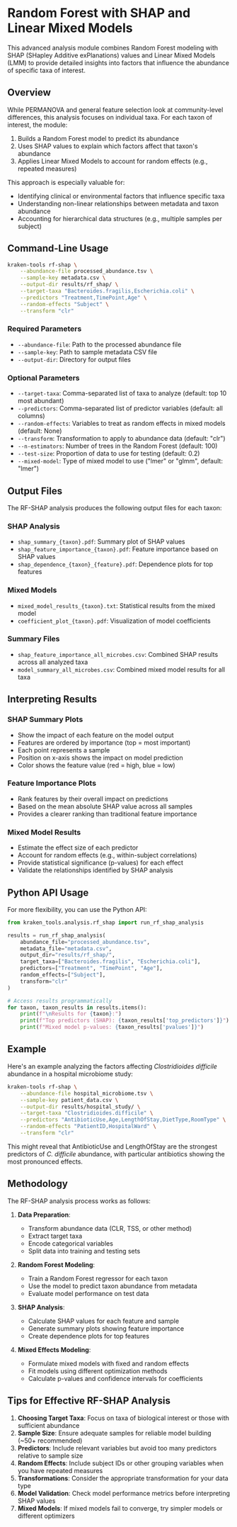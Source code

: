 # Random Forest with SHAP and Linear Mixed Models

This advanced analysis module combines Random Forest modeling with SHAP (SHapley Additive exPlanations) values and Linear Mixed Models (LMM) to provide detailed insights into factors that influence the abundance of specific taxa of interest.

## Overview

While PERMANOVA and general feature selection look at community-level differences, this analysis focuses on individual taxa. For each taxon of interest, the module:

1. Builds a Random Forest model to predict its abundance
2. Uses SHAP values to explain which factors affect that taxon's abundance
3. Applies Linear Mixed Models to account for random effects (e.g., repeated measures)

This approach is especially valuable for:
- Identifying clinical or environmental factors that influence specific taxa
- Understanding non-linear relationships between metadata and taxon abundance
- Accounting for hierarchical data structures (e.g., multiple samples per subject)

## Command-Line Usage

```bash
kraken-tools rf-shap \
    --abundance-file processed_abundance.tsv \
    --sample-key metadata.csv \
    --output-dir results/rf_shap/ \
    --target-taxa "Bacteroides.fragilis,Escherichia.coli" \
    --predictors "Treatment,TimePoint,Age" \
    --random-effects "Subject" \
    --transform "clr"
```

### Required Parameters

- `--abundance-file`: Path to the processed abundance file
- `--sample-key`: Path to sample metadata CSV file
- `--output-dir`: Directory for output files

### Optional Parameters

- `--target-taxa`: Comma-separated list of taxa to analyze (default: top 10 most abundant)
- `--predictors`: Comma-separated list of predictor variables (default: all columns)
- `--random-effects`: Variables to treat as random effects in mixed models (default: None)
- `--transform`: Transformation to apply to abundance data (default: "clr")
- `--n-estimators`: Number of trees in the Random Forest (default: 100)
- `--test-size`: Proportion of data to use for testing (default: 0.2)
- `--mixed-model`: Type of mixed model to use ("lmer" or "glmm", default: "lmer")

## Output Files

The RF-SHAP analysis produces the following output files for each taxon:

### SHAP Analysis
- `shap_summary_{taxon}.pdf`: Summary plot of SHAP values
- `shap_feature_importance_{taxon}.pdf`: Feature importance based on SHAP values
- `shap_dependence_{taxon}_{feature}.pdf`: Dependence plots for top features

### Mixed Models
- `mixed_model_results_{taxon}.txt`: Statistical results from the mixed model
- `coefficient_plot_{taxon}.pdf`: Visualization of model coefficients

### Summary Files
- `shap_feature_importance_all_microbes.csv`: Combined SHAP results across all analyzed taxa
- `model_summary_all_microbes.csv`: Combined mixed model results for all taxa

## Interpreting Results

### SHAP Summary Plots
- Show the impact of each feature on the model output
- Features are ordered by importance (top = most important)
- Each point represents a sample
- Position on x-axis shows the impact on model prediction
- Color shows the feature value (red = high, blue = low)

### Feature Importance Plots
- Rank features by their overall impact on predictions
- Based on the mean absolute SHAP value across all samples
- Provides a clearer ranking than traditional feature importance

### Mixed Model Results
- Estimate the effect size of each predictor
- Account for random effects (e.g., within-subject correlations)
- Provide statistical significance (p-values) for each effect
- Validate the relationships identified by SHAP analysis

## Python API Usage

For more flexibility, you can use the Python API:

```python
from kraken_tools.analysis.rf_shap import run_rf_shap_analysis

results = run_rf_shap_analysis(
    abundance_file="processed_abundance.tsv",
    metadata_file="metadata.csv",
    output_dir="results/rf_shap/",
    target_taxa=["Bacteroides.fragilis", "Escherichia.coli"],
    predictors=["Treatment", "TimePoint", "Age"],
    random_effects=["Subject"],
    transform="clr"
)

# Access results programmatically
for taxon, taxon_results in results.items():
    print(f"\nResults for {taxon}:")
    print(f"Top predictors (SHAP): {taxon_results['top_predictors']}")
    print(f"Mixed model p-values: {taxon_results['pvalues']}")
```

## Example

Here's an example analyzing the factors affecting *Clostridioides difficile* abundance in a hospital microbiome study:

```bash
kraken-tools rf-shap \
    --abundance-file hospital_microbiome.tsv \
    --sample-key patient_data.csv \
    --output-dir results/hospital_study/ \
    --target-taxa "Clostridioides.difficile" \
    --predictors "AntibioticUse,Age,LengthOfStay,DietType,RoomType" \
    --random-effects "PatientID,HospitalWard" \
    --transform "clr"
```

This might reveal that AntibioticUse and LengthOfStay are the strongest predictors of *C. difficile* abundance, with particular antibiotics showing the most pronounced effects.

## Methodology

The RF-SHAP analysis process works as follows:

1. **Data Preparation**:
   - Transform abundance data (CLR, TSS, or other method)
   - Extract target taxa
   - Encode categorical variables
   - Split data into training and testing sets

2. **Random Forest Modeling**:
   - Train a Random Forest regressor for each taxon
   - Use the model to predict taxon abundance from metadata
   - Evaluate model performance on test data

3. **SHAP Analysis**:
   - Calculate SHAP values for each feature and sample
   - Generate summary plots showing feature importance
   - Create dependence plots for top features

4. **Mixed Effects Modeling**:
   - Formulate mixed models with fixed and random effects
   - Fit models using different optimization methods
   - Calculate p-values and confidence intervals for coefficients

## Tips for Effective RF-SHAP Analysis

1. **Choosing Target Taxa**: Focus on taxa of biological interest or those with sufficient abundance
2. **Sample Size**: Ensure adequate samples for reliable model building (~50+ recommended)
3. **Predictors**: Include relevant variables but avoid too many predictors relative to sample size
4. **Random Effects**: Include subject IDs or other grouping variables when you have repeated measures
5. **Transformations**: Consider the appropriate transformation for your data type
6. **Model Validation**: Check model performance metrics before interpreting SHAP values
7. **Mixed Models**: If mixed models fail to converge, try simpler models or different optimizers
